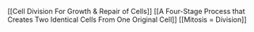 [[Cell Division For Growth & Repair of Cells]]
[[A Four-Stage Process that Creates Two Identical Cells From One Original Cell]]
[[Mitosis = Division]]

